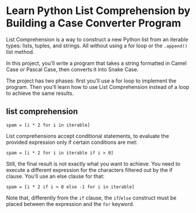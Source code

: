 # Learn Python List Comprehension by Building a Case Converter Program

List Comprehension is a way to construct a new Python list from an iterable types: lists, tuples, and strings. All without using a for loop or the `.append()` list method.

In this project, you'll write a program that takes a string formatted in Camel Case or Pascal Case, then converts it into Snake Case.

The project has two phases: first you'll use a for loop to implement the program. Then you'll learn how to use List Comprehension instead of a loop to achieve the same results.

## list comprehension

    spam = [i * 2 for i in iterable]

List comprehensions accept conditional statements, to evaluate the provided expression only if certain conditions are met:

    spam = [i * 2 for i in iterable if i > 0]

Still, the final result is not exactly what you want to achieve. You need to execute a different expression for the characters filtered out by the if clause. You'll use an else clause for that:

    spam = [i * 2 if i > 0 else -1 for i in iterable]

Note that, differently from the `if` clause, the `if`/`else` construct must be placed between the expression and the `for` keyword.
